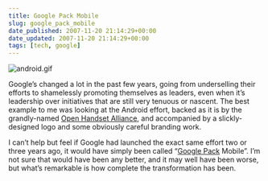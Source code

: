 ```yaml
---
title: Google Pack Mobile
slug: google_pack_mobile
date_published: 2007-11-20 21:14:29+00:00
date_updated: 2007-11-20 21:14:29+00:00
tags: [tech, google]
---
```

![android.gif](https://cdn.glitch.global/d45aff89-36ba-46db-8c7c-3da7c8a93931/android.gif?v=1675484478023)

Google’s changed a lot in the past few years, going from underselling their efforts to shamelessly promoting themselves as leaders, even when it’s leadership over initiatives that are still very tenuous or nascent. The best example to me was looking at the Android effort, backed as it is by the grandly-named [Open Handset Alliance](http://www.openhandsetalliance.com/index.html), and accompanied by a slickly-designed logo and some obviously careful branding work.

I can’t help but feel if Google had launched the exact same effort two or three years ago, it would have simply been called “[Google Pack](http://web.archive.org/web/20071118105751/http://pack.google.com/intl/en/pack_installer.html?hl=en&gl=us) Mobile”. I’m not sure that would have been any better, and it may well have been worse, but what’s remarkable is how complete the transformation has been.
